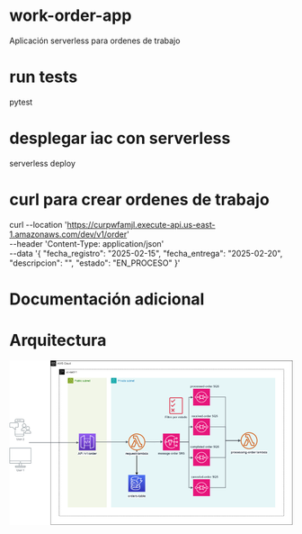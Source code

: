 # work-order-app
Aplicación serverless para ordenes de trabajo

# run tests
pytest

# desplegar iac con serverless
serverless deploy

# curl para crear ordenes de trabajo

curl --location 'https://curpwfamjl.execute-api.us-east-1.amazonaws.com/dev/v1/order' \
--header 'Content-Type: application/json' \
--data '{
    "fecha_registro": "2025-02-15",
    "fecha_entrega": "2025-02-20",
    "descripcion": "",
    "estado": "EN_PROCESO"
}'

# Documentación adicional

# Arquitectura

![alt text](./image.png)